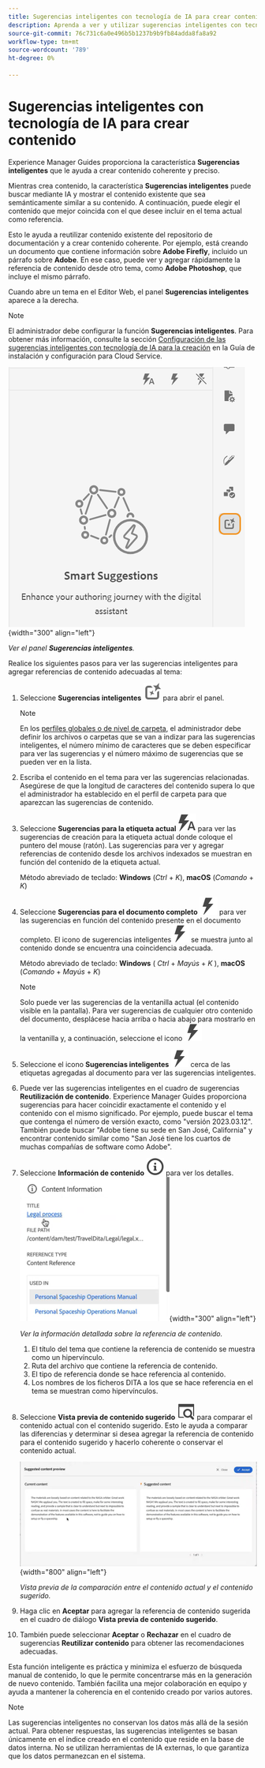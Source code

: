 ```yaml
---
title: Sugerencias inteligentes con tecnología de IA para crear contenido
description: Aprenda a ver y utilizar sugerencias inteligentes con tecnología de IA en el editor web.
source-git-commit: 76c731c6a0e496b5b1237b9b9fb84adda8fa8a92
workflow-type: tm+mt
source-wordcount: '789'
ht-degree: 0%

---
```


# Sugerencias inteligentes con tecnología de IA para crear contenido

Experience Manager Guides proporciona la característica **Sugerencias inteligentes** que le ayuda a crear contenido coherente y preciso.

Mientras crea contenido, la característica **Sugerencias inteligentes** puede buscar mediante IA y mostrar el contenido existente que sea semánticamente similar a su contenido. A continuación, puede elegir el contenido que mejor coincida con el que desee incluir en el tema actual como referencia.

Esto le ayuda a reutilizar contenido existente del repositorio de documentación y a crear contenido coherente. Por ejemplo, está creando un documento que contiene información sobre **Adobe Firefly**, incluido un párrafo sobre **Adobe**. En ese caso, puede ver y agregar rápidamente la referencia de contenido desde otro tema, como **Adobe Photoshop**, que incluye el mismo párrafo.





Cuando abre un tema en el Editor Web, el panel **Sugerencias inteligentes** aparece a la derecha.

>[!NOTE]
>
> El administrador debe configurar la función **Sugerencias inteligentes**. Para obtener más información, consulte la sección [Configuración de las sugerencias inteligentes con tecnología de IA para la creación](/help/product-guide/cs-install-guide/conf-smart-suggestions.md) en la Guía de instalación y configuración para Cloud Service.

![Panel de sugerencias inteligentes](images/smart-suggestions-panel.png){width="300" align="left"}

*Ver el panel **Sugerencias inteligentes**.*

Realice los siguientes pasos para ver las sugerencias inteligentes para agregar referencias de contenido adecuadas al tema:

1. Seleccione **Sugerencias inteligentes** ![icono de sugerencias inteligentes](images/smart-suggestions-icon.svg) para abrir el panel.



   >[!NOTE]
   >
   > En los [perfiles globales o de nivel de carpeta](/help/product-guide/cs-install-guide/conf-folder-level.md#conf-ai-smart-suggestions), el administrador debe definir los archivos o carpetas que se van a indizar para las sugerencias inteligentes, el número mínimo de caracteres que se deben especificar para ver las sugerencias y el número máximo de sugerencias que se pueden ver en la lista.

1. Escriba el contenido en el tema para ver las sugerencias relacionadas. Asegúrese de que la longitud de caracteres del contenido supera lo que el administrador ha establecido en el perfil de carpeta para que aparezcan las sugerencias de contenido.

1. Seleccione **Sugerencias para la etiqueta actual** ![icono de etiqueta actual de sugerencias inteligentes](images/smart-suggestions-current-tag-icon.svg) para ver las sugerencias de creación para la etiqueta actual donde coloque el puntero del mouse (ratón).  Las sugerencias para ver y agregar referencias de contenido desde los archivos indexados se muestran en función del contenido de la etiqueta actual.

   Método abreviado de teclado: **Windows** (*Ctrl* + *K*), **macOS** (*Comando* + *K*)
1. Seleccione **Sugerencias para el documento completo** ![icono de documento completo de sugerencias inteligentes](images/smart-suggestions-complete-document-icon.svg) para ver las sugerencias en función del contenido presente en el documento completo.  El icono de sugerencias inteligentes![sugerencias inteligentes](images/smart-suggestions-complete-document-icon.svg) se muestra junto al contenido donde se encuentra una coincidencia adecuada.

   Método abreviado de teclado: **Windows** ( *Ctrl* + *Mayús* + *K* ), **macOS** (*Comando* + *Mayús* + *K*)

   >[!NOTE]
   >
   > Solo puede ver las sugerencias de la ventanilla actual (el contenido visible en la pantalla). Para ver sugerencias de cualquier otro contenido del documento, desplácese hacia arriba o hacia abajo para mostrarlo en la ventanilla y, a continuación, seleccione el icono ![sugerencias inteligentes](images/smart-suggestions-complete-document-icon.svg)

1. Seleccione el icono **Sugerencias inteligentes** ![sugerencias inteligentes](images/smart-suggestions-complete-document-icon.svg) cerca de las etiquetas agregadas al documento para ver las sugerencias inteligentes.
1. Puede ver las sugerencias inteligentes en el cuadro de sugerencias **Reutilización de contenido**.  Experience Manager Guides proporciona sugerencias para hacer coincidir exactamente el contenido y el contenido con el mismo significado. Por ejemplo, puede buscar el tema que contenga el número de versión exacto, como &quot;versión 2023.03.12&quot;. También puede buscar &quot;Adobe tiene su sede en San José, California&quot; y encontrar contenido similar como &quot;San José tiene los cuartos de muchas compañías de software como Adobe&quot;.
1. Seleccione **Información de contenido** ![Información de contenido](images/smart-suggestions-content-info-icon.svg) para ver los detalles.
   ![Panel de información de contenido](images/smart-suggestions-content-information.png){width="300" align="left"}

   *Ver la información detallada sobre la referencia de contenido.*

   1. El título del tema que contiene la referencia de contenido se muestra como un hipervínculo.
   1. Ruta del archivo que contiene la referencia de contenido.
   1. El tipo de referencia donde se hace referencia al contenido.
   1. Los nombres de los ficheros DITA a los que se hace referencia en el tema se muestran como hipervínculos.
1. Seleccione **Vista previa de contenido sugerido** ![icono de vista previa de sugerencias inteligentes](images/smart-suggestions-preview-icon.svg) para comparar el contenido actual con el contenido sugerido. Esto le ayuda a comparar las diferencias y determinar si desea agregar la referencia de contenido para el contenido sugerido y hacerlo coherente o conservar el contenido actual.

   ![Vista previa del contenido sugerido](images/smart-suggestions-suggested-content-preview.png){width="800" align="left"}

   *Vista previa de la comparación entre el contenido actual y el contenido sugerido.*

1. Haga clic en **Aceptar** para agregar la referencia de contenido sugerida en el cuadro de diálogo **Vista previa de contenido sugerido**.
1. También puede seleccionar **Aceptar** o **Rechazar** en el cuadro de sugerencias **Reutilizar contenido** para obtener las recomendaciones adecuadas.


Esta función inteligente es práctica y minimiza el esfuerzo de búsqueda manual de contenido, lo que le permite concentrarse más en la generación de nuevo contenido. También facilita una mejor colaboración en equipo y ayuda a mantener la coherencia en el contenido creado por varios autores.

>[!NOTE]
>
>Las sugerencias inteligentes no conservan los datos más allá de la sesión actual. Para obtener respuestas, las sugerencias inteligentes se basan únicamente en el índice creado en el contenido que reside en la base de datos interna. No se utilizan herramientas de IA externas, lo que garantiza que los datos permanezcan en el sistema.
